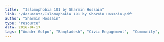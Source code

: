 ```yaml
---
title:  "Islamophobia 101 by Sharmin Hossain"
link: "/documents/Islamophobia-101-by-Sharmin-Hossain.pdf"
author: "Sharmin Hossain"
type: "resource"
date: 2016-06-17
tags: ["Amader Golpo", "Bangladesh", "Civic Engagement",  "Community", "Empowerment", "Women"]
---
```


